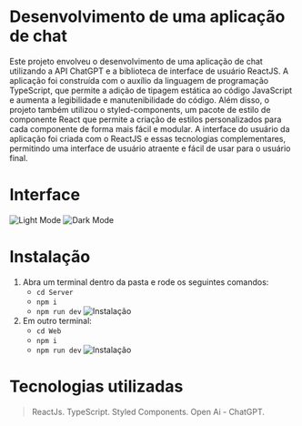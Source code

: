 # Desenvolvimento de uma aplicação de chat

<p> Este projeto envolveu o desenvolvimento de uma aplicação de chat utilizando a API ChatGPT e a biblioteca de interface de usuário ReactJS. A aplicação foi construída com o auxílio da linguagem de programação TypeScript, que permite a adição de tipagem estática ao código JavaScript e aumenta a legibilidade e manutenibilidade do código. Além disso, o projeto também utilizou o styled-components, um pacote de estilo de componente React que permite a criação de estilos personalizados para cada componente de forma mais fácil e modular. A interface do usuário da aplicação foi criada com o ReactJS e essas tecnologias complementares, permitindo uma interface de usuário atraente e fácil de usar para o usuário final.</p>

# Interface

![Light Mode](https://cdn.discordapp.com/attachments/1036463893234585670/1061132646056468480/Screenshot_9.png)
![Dark Mode](https://media.discordapp.net/attachments/1036463893234585670/1061132645662199928/Screenshot_8.png?width=1191&height=670)

# Instalação

1. Abra um terminal dentro da pasta e rode os seguintes comandos:
   - `cd Server`
   - `npm i`
   - `npm run dev`
![Instalação](https://media.discordapp.net/attachments/1036463893234585670/1061133960966582313/Screenshot_11.png)
2. Em outro terminal:
   - `cd Web`
   - `npm i`
   - `npm run dev`
![Instalação](https://media.discordapp.net/attachments/1036463893234585670/1061134249907986492/Screenshot_12.png)

# Tecnologias utilizadas
> ReactJs.
> TypeScript.
> Styled Components.
> Open Ai - ChatGPT.

